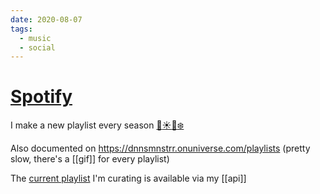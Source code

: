 ```yaml
---
date: 2020-08-07
tags:
  - music
  - social
---
```


# [Spotify](https://open.spotify.com/user/dennismuensterer)

I make a new playlist every season [🌸](https://open.spotify.com/playlist/68z163CKUImi0QB6ZpSigr?si=u5CbZui-SAuTb9udvsVK7A)[☀️](https://open.spotify.com/playlist/5wpb3PdQOzFb3jurTcVfZO?si=3C2uBhR7Svm9PSTnapgSMA)[🍂](https://open.spotify.com/playlist/22XncHS02W5RWJ1yM4lV6l?si=x9BbzrhZSY-RSzYG0-4vIQ)[❄️](https://open.spotify.com/playlist/67SvJfEofXhdIXwsuUJbCJ?si=9IJxvMugQnWxrDdG0TzCFg)

Also documented on https://dnnsmnstrr.onuniverse.com/playlists (pretty slow, there's a [[gif]] for every playlist)

The [current playlist](http://api.muensterer.xyz/playlist/current) I'm curating is available via my [[api]]

<script src="https://gist.github.com/dnnsmnstrr/6d09e7d0d8696eb87460c7d5370bd079.js"></script>
